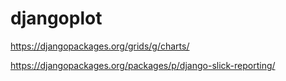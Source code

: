# djangoplot


https://djangopackages.org/grids/g/charts/


https://djangopackages.org/packages/p/django-slick-reporting/
